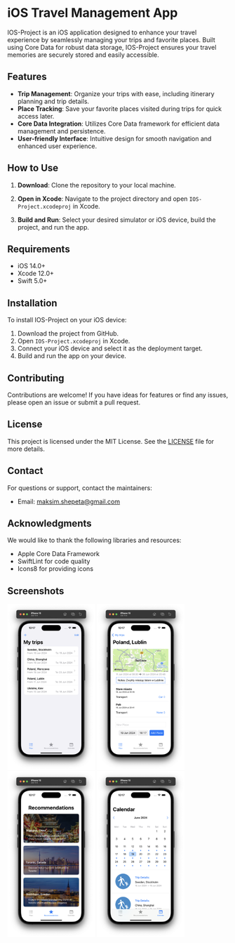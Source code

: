# iOS Travel Management App

IOS-Project is an iOS application designed to enhance your travel experience by seamlessly managing your trips and favorite places. Built using Core Data for robust data storage, IOS-Project ensures your travel memories are securely stored and easily accessible.

## Features

- **Trip Management**: Organize your trips with ease, including itinerary planning and trip details.
- **Place Tracking**: Save your favorite places visited during trips for quick access later.
- **Core Data Integration**: Utilizes Core Data framework for efficient data management and persistence.
- **User-friendly Interface**: Intuitive design for smooth navigation and enhanced user experience.

## How to Use

1. **Download**: Clone the repository to your local machine.

2. **Open in Xcode**: Navigate to the project directory and open `IOS-Project.xcodeproj` in Xcode.

3. **Build and Run**: Select your desired simulator or iOS device, build the project, and run the app.

## Requirements

- iOS 14.0+
- Xcode 12.0+
- Swift 5.0+

## Installation

To install IOS-Project on your iOS device:

1. Download the project from GitHub.
2. Open `IOS-Project.xcodeproj` in Xcode.
3. Connect your iOS device and select it as the deployment target.
4. Build and run the app on your device.

## Contributing

Contributions are welcome! If you have ideas for features or find any issues, please open an issue or submit a pull request.

## License

This project is licensed under the MIT License. See the [LICENSE](./LICENSE) file for more details.

## Contact

For questions or support, contact the maintainers:

- Email: maksim.shepeta@gmail.com

## Acknowledgments

We would like to thank the following libraries and resources:

- Apple Core Data Framework
- SwiftLint for code quality
- Icons8 for providing icons

## Screenshots

<p float="left">
  <img src="./screenshots/trips-screen.png" alt="Screenshot 1" width="200">
  <img src="./screenshots/trip-details-screen.png" alt="Screenshot 2" width="200">
  <img src="./screenshots/recommendations-screen.png" alt="Screenshot 3" width="200">
  <img src="./screenshots/calendar-screen.png" alt="Screenshot 4" width="200">
</p>


